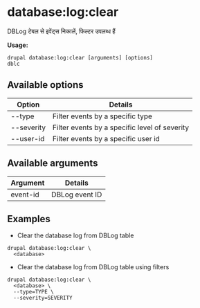 # database:log:clear
DBLog टेबल से इवेंट्स निकालें, फिल्टर उपलब्ध हैं

**Usage:**
```
drupal database:log:clear [arguments] [options]
dblc
```

## Available options
Option | Details
-------|-------------
--type | Filter events by a specific type
--severity | Filter events by a specific level of severity
--user-id | Filter events by a specific user id

## Available arguments
Argument | Details
---------|-------------
event-id | DBLog event ID

## Examples
* Clear the database log from DBLog table
```
drupal database:log:clear \
  <database>
```
* Clear the database log from DBLog table using filters
```
drupal database:log:clear \
  <database> \
  --type=TYPE \
  --severity=SEVERITY
```
